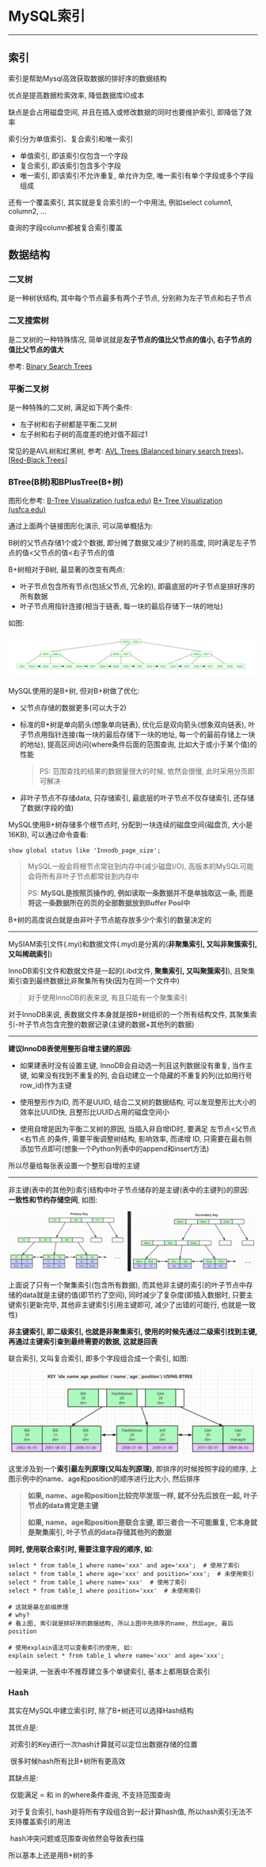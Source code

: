 # MySQL索引

---

## 索引

索引是帮助Mysql高效获取数据的排好序的数据结构

优点是提高数据检索效率, 降低数据库IO成本

缺点是会占用磁盘空间, 并且在插入或修改数据的同时也要维护索引, 即降低了效率

索引分为单值索引、复合索引和唯一索引

- 单值索引, 即该索引仅包含一个字段
- 复合索引, 即该索引包含多个字段
- 唯一索引, 即该索引不允许重复, 单允许为空, 唯一索引有单个字段或多个字段组成

还有一个覆盖索引, 其实就是复合索引的一个中用法, 例如select column1, column2, ...

查询的字段column都被复合索引覆盖

## 数据结构

### 二叉树

是一种树状结构, 其中每个节点最多有两个子节点, 分别称为左子节点和右子节点

### 二叉搜索树

是二叉树的一种特殊情况, 简单说就是**左子节点的值比父节点的值小, 右子节点的值比父节点的值大**

参考: [Binary Search Trees](https://www.cs.usfca.edu/~galles/visualization/BST.html)

### 平衡二叉树

是一种特殊的二叉树, 满足如下两个条件:

- 左子树和右子树都是平衡二叉树
- 左子树和右子树的高度差的绝对值不超过1

常见的是AVL树和红黑树, 参考: [AVL Trees (Balanced binary search trees)](https://www.cs.usfca.edu/~galles/visualization/AVLtree.html)、[[Red-Black Trees](https://www.cs.usfca.edu/~galles/visualization/RedBlack.html)]

### BTree(B树)和BPlusTree(B+树)

图形化参考: [B-Tree Visualization (usfca.edu)](https://www.cs.usfca.edu/~galles/visualization/BTree.html) [B+ Tree Visualization (usfca.edu)](https://www.cs.usfca.edu/~galles/visualization/BPlusTree.html)

通过上面两个链接图形化演示, 可以简单概括为:

B树的父节点存储1个或2个数据, 即分摊了数据又减少了树的高度, 同时满足左子节点的值<父节点的值<右子节点的值

B+树相对于B树, 最显著的改变有两点:

- 叶子节点包含所有节点(包括父节点, 冗余的), 即最底层的叶子节点是排好序的所有数据
- 叶子节点用指针连接(相当于链表, 每一块的最后存储下一块的地址)

如图:

![image1](../images/image1.png)

MySQL使用的是B+树, 但对B+树做了优化: 

- 父节点存储的数据更多(可以大于2)

- 标准的B+树是单向箭头(想象单向链表), 优化后是双向箭头(想象双向链表), 叶子节点用指针连接(每一块的最后存储下一块的地址, 每一个的最前存储上一块的地址), 提高区间访问(where条件后面的范围查询, 比如大于或小于某个值)的性能

  > PS: 范围查找的结果的数据量很大的时候, 依然会很慢, 此时采用分页即可解决

- 非叶子节点不存储data, 只存储索引, 最底层的叶子节点不仅存储索引, 还存储了数据(字段的值)

MySQL使用B+树存储多个根节点时, 分配到一块连续的磁盘空间(磁盘页, 大小是16KB), 可以通过命令查看:

```mysql
show global status like 'Innodb_page_size';
```

> MySQL一般会将根节点常驻到内存中(减少磁盘I/O), 高版本的MySQL可能会将所有非叶子节点都常驻到内存中
>
> PS: **MySQL是按照页操作的, 例如读取一条数据并不是单独取这一条, 而是将这一条数据所在的页的全部数据放到Buffer Pool中**

B+树的高度说白就是由非叶子节点能存放多少个索引的数量决定的

---

MySIAM索引文件(.myi)和数据文件(.myd)是分离的(**非聚集索引, 又叫非聚簇索引, 又叫稀疏索引**)

InnoDB索引文件和数据文件是一起的(.ibd文件,  **聚集索引, 又叫聚簇索引**), 且聚集索引查到最终数据比非聚集所有快(因为在同一个文件中)

> 对于使用InnoDB的表来说, 有且只能有一个聚集索引

对于InnoDB来说, 表数据文件本身就是按B+树组织的一个所有结构文件, 其聚集索引-叶子节点包含完整的数据记录(主键的数据+其他列的数据)

---

**建议InnoDB表使用整形自增主键的原因:**

- 如果建表时没有设置主键, InnoDB会自动选一列且这列数据没有重复, 当作主键, 如果没有找到不重复的列, 会自动建立一个隐藏的不重复的列(比如用行号row_id)作为主键

- 使用整形作为ID, 而不是UUID, 结合二叉树的数据结构, 可以发现整形比大小的效率比UUID快, 且整形比UUID占用的磁盘空间小

- 使用自增是因为平衡二叉树的原因, 当插入非自增ID时, 要满足 左节点<父节点<右节点 的条件, 需要平衡调整树结构, 影响效率, 而递增	ID, 只需要在最右侧添加节点即可(想象一个Python列表中的append和insert方法)

所以尽量给每张表设置一个整形自增的主键

---

非主键(表中的其他列)索引结构中叶子节点储存的是主键(表中的主键列)的原因: **一致性和节约存储空间**, 如图:

![image2](../images/image2.png)

上面说了只有一个聚集索引(包含所有数据), 而其他非主键的索引的叶子节点中存储的data就是主键的值(即节约了空间), 同时减少了复杂度(即插入数据时, 只要主键索引更新完毕, 其他非主键索引引用主键即可, 减少了出错的可能行, 也就是一致性)

**非主键索引, 即二级索引, 也就是非聚集索引, 使用的时候先通过二级索引找到主键, 再通过主键索引查到最终需要的数据, 这就是回表**

联合索引, 又叫复合索引, 即多个字段组合成一个索引, 如图:

![image3](../images/image3.png)

这里涉及到一个**索引最左列原理(又叫左列原理)**, 即排序的时候按照字段的顺序, 上图示例中的name、age和position的顺序进行比大小, 然后排序

> **如果, name、age和position比较完毕发现一样, 就不分先后放在一起, 叶子节点的data肯定是主键**
>
> **如果, name、age和position是联合主键, 即三者合一不可能重复, 它本身就是聚集索引, 叶子节点的data存储其他列的数据**

**同时, 使用联合索引时, 需要注意字段的顺序, 如**:

```
select * from table_1 where name='xxx' and age='xxx';  # 使用了索引
select * from table_1 where age='xxx' and position='xxx';  # 未使用索引
select * from table_1 where name='xxx'  # 使用了索引
select * from table_1 where position='xxx'  # 未使用索引

# 这就是最左前缀原理
# why?
# 看上图, 索引就是排好序的数据结构, 所以上图中先排序的name, 然后age, 最后position

# 使用explain语法可以查看索引的使用, 如:
explain select * from table_1 where name='xxx' and age='xxx'; 
```

一般来讲, 一张表中不推荐建立多个单键索引, 基本上都用联合索引

### Hash

其实在MySQL中建立索引时, 除了B+树还可以选择Hash结构

其优点是:

​	对索引的Key进行一次hash计算就可以定位出数据存储的位置

​	很多时候hash所有比B+树所有更高效

其缺点是:

​	仅能满足 = 和 in 的where条件查询, 不支持范围查询

​    对于复合索引, hash是将所有字段组合到一起计算hash值, 所以hash索引无法不支持覆盖索引的用法

​	hash冲突问题或范围查询依然会导致表扫描

所以基本上还是用B+树的多
